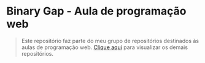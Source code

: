 # Binary Gap - Aula de programação web

> Este repositório faz parte do meu grupo de repositórios destinados às aulas de programação web. [Clique aqui](https://github.com/gabrielcilico/programacao-web) para visualizar os demais repositórios.
